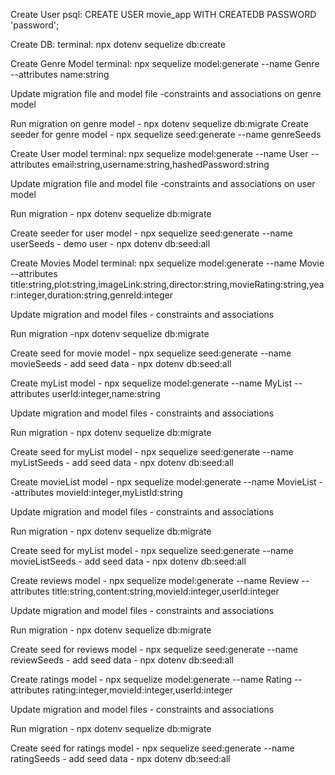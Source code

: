 Create User
    psql: CREATE USER movie_app WITH CREATEDB PASSWORD 'password';

Create DB:
    terminal: npx dotenv sequelize db:create

Create Genre Model
    terminal: npx sequelize model:generate --name Genre --attributes name:string

Update migration file and model file
    -constraints and associations on genre model

Run migration on genre model
    - npx dotenv sequelize db:migrate
Create seeder for genre model
    - npx sequelize seed:generate --name genreSeeds

Create User model
    terminal: npx sequelize model:generate --name User --attributes email:string,username:string,hashedPassword:string

Update migration file and model file
    -constraints and associations on user model

Run migration
    - npx dotenv sequelize db:migrate

Create seeder for user model
    - npx sequelize seed:generate --name userSeeds
    - demo user
    - npx dotenv db:seed:all

Create Movies Model
    terminal: npx sequelize model:generate --name Movie --attributes title:string,plot:string,imageLink:string,director:string,movieRating:string,year:integer,duration:string,genreId:integer

Update migration and model files
    - constraints and associations

Run migration
    -npx dotenv sequelize db:migrate

Create seed for movie model
    - npx  sequelize seed:generate --name movieSeeds
    - add seed data
    - npx dotenv db:seed:all

Create myList model
    - npx sequelize model:generate --name MyList --attributes userId:integer,name:string

Update migration and model files
    - constraints and associations

Run migration
    - npx dotenv sequelize db:migrate

Create seed for myList model
    - npx sequelize seed:generate --name myListSeeds
    - add seed data
    - npx dotenv db:seed:all

Create movieList model
    - npx sequelize model:generate --name MovieList --attributes movieId:integer,myListId:string

Update migration and model files
    - constraints and associations

Run migration
    - npx dotenv sequelize db:migrate

Create seed for myList model
    - npx sequelize seed:generate --name movieListSeeds
    - add seed data
    - npx dotenv db:seed:all

Create reviews model
    - npx sequelize model:generate --name Review --attributes title:string,content:string,movieId:integer,userId:integer

Update migration and model files
    - constraints and associations

Run migration
    - npx dotenv sequelize db:migrate

Create seed for reviews model
    - npx sequelize seed:generate --name reviewSeeds
    - add seed data
    - npx dotenv db:seed:all


Create ratings model
    - npx sequelize model:generate --name Rating --attributes rating:integer,movieId:integer,userId:integer

Update migration and model files
    - constraints and associations

Run migration
    - npx dotenv sequelize db:migrate

Create seed for ratings model
    - npx sequelize seed:generate --name ratingSeeds
    - add seed data
    - npx dotenv db:seed:all
